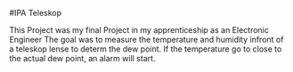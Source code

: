#IPA Teleskop

This Project was my final Project in my apprenticeship as an Electronic Engineer
The goal was to measure the temperature and humidity infront of a teleskop lense to determ the dew point. If the temperature go to close to the actual dew point, an alarm will start.